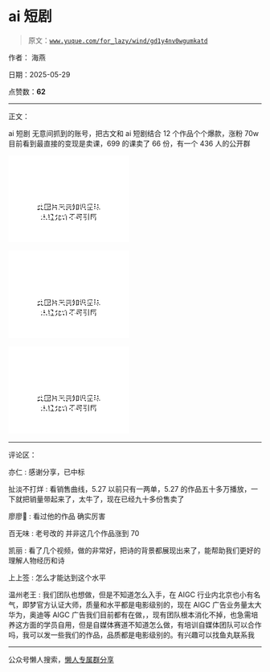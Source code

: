 # ai 短剧

> 原文：[`www.yuque.com/for_lazy/wind/gd1y4nv0wgumkatd`](https://www.yuque.com/for_lazy/wind/gd1y4nv0wgumkatd)

作者： 海燕

日期：2025-05-29

点赞数：**62**

* * *

正文：

ai 短剧 无意间抓到的账号，把古文和 ai 短剧结合 12 个作品个个爆款，涨粉 70w 目前看到最直接的变现是卖课，699 的课卖了 66 份，有一个 436 人的公开群

![](img/3770fa5c13422c3788f20f41846e4fce.png "None")

![](img/433e18c012706d7fd156ad61a34722de.png "None")

![](img/aeeb573608c799e8b6795d7632cadbe0.png "None")

* * *

评论区：

亦仁 : 感谢分享，已中标

扯淡不打烊 : 看销售曲线，5.27 以前只有一两单，5.27 的作品五十多万播放，一下就把销量带起来了，太牛了，现在已经九十多份售卖了

廖廖🌠 : 看过他的作品 确实厉害

百无味 : 老号改的 并非这几个作品涨到 70

凯丽 : 看了几个视频，做的非常好，把诗的背景都展现出来了，能帮助我们更好的理解人物经历和诗

上上签 : 怎么才能达到这个水平

温州老王 : 我们团队也想做，但是不知道怎么入手，在 AIGC 行业内北京也小有名气，即梦官方认证大师，质量和水平都是电影级别的，现在 AIGC 广告业务量太大华为，奥迪等 AIGC 广告我们目前都有在做，，现有团队根本消化不掉，也急需培养这方面的学员自用，但是自媒体赛道不知道怎么做，有培训自媒体团队可以合作吗，我可以发一些我们的作品，品质都是电影级别的。有兴趣可以找鱼丸联系我

* * *

公众号懒人搜索，[懒人专属群分享](https://lazybook.fun/#/blog/group)